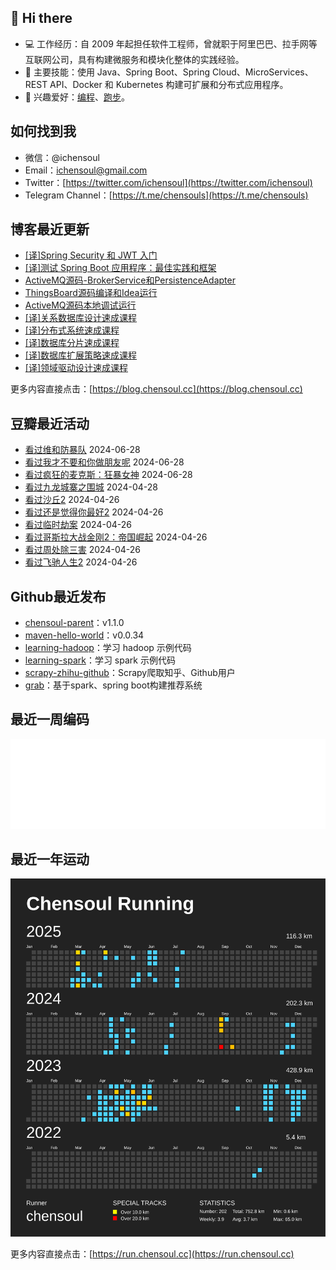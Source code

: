 ## 👋 Hi there

- 💻 工作经历：自 2009 年起担任软件工程师，曾就职于阿里巴巴、拉手网等互联网公司，具有构建微服务和模块化整体的实践经验。
- 💬 主要技能：使用 Java、Spring Boot、Spring Cloud、MicroServices、REST API、Docker 和 Kubernetes 构建可扩展和分布式应用程序。
- 🌱 兴趣爱好：[编程](https://blog.chensoul.cc)、[跑步](https://run.chensoul.cc/)。

## 如何找到我

- 微信：@ichensoul
- Email：[ichensoul@gmail.com](mailto:ichensoul@gmail.com)
- Twitter：[https://twitter.com/ichensoul](https://twitter.com/ichensoul)
- Telegram Channel：[https://t.me/chensouls](https://t.me/chensouls)

## 博客最近更新

<!-- blog starts -->
- [[译]Spring Security 和 JWT 入门](https://blog.chensoul.cc/posts/2024/10/15/spring-security-jwt/)
- [[译]测试 Spring Boot 应用程序：最佳实践和框架](https://blog.chensoul.cc/posts/2024/10/14/testing-spring-boot-applications-best-practices-and-frameworks/)
- [ActiveMQ源码-BrokerService和PersistenceAdapter](https://blog.chensoul.cc/posts/2024/08/27/activemq-source-code-broker-service/)
- [ThingsBoard源码编译和Idea运行](https://blog.chensoul.cc/posts/2024/08/27/thingsboard-code-source-compile/)
- [ActiveMQ源码本地调试运行](https://blog.chensoul.cc/posts/2024/08/09/debug-activemq-source-code/)
- [[译]关系数据库设计速成课程](https://blog.chensoul.cc/posts/2024/08/05/a-crash-course-on-relational-database/)
- [[译]分布式系统速成课程](https://blog.chensoul.cc/posts/2024/08/05/a-crash-course-on-distributed-systems/)
- [[译]数据库分片速成课程](https://blog.chensoul.cc/posts/2024/08/05/a-crash-course-in-database-sharding/)
- [[译]数据库扩展策略速成课程](https://blog.chensoul.cc/posts/2024/08/05/a-crash-course-in-database-scaling/)
- [[译]领域驱动设计速成课程](https://blog.chensoul.cc/posts/2024/08/05/a-crash-course-on-domain-driven-design/)
<!-- blog ends -->

更多内容直接点击：[https://blog.chensoul.cc](https://blog.chensoul.cc)

## 豆瓣最近活动

<!-- douban starts -->
- [看过维和防暴队](http://movie.douban.com/subject/35371629/) 2024-06-28
- [看过我才不要和你做朋友呢](http://movie.douban.com/subject/35208466/) 2024-06-28
- [看过疯狂的麦克斯：狂暴女神](http://movie.douban.com/subject/34996127/) 2024-06-28
- [看过九龙城寨之围城](http://movie.douban.com/subject/24284175/) 2024-04-28
- [看过沙丘2](http://movie.douban.com/subject/35575567/) 2024-04-26
- [看过还是觉得你最好2](http://movie.douban.com/subject/36530235/) 2024-04-26
- [看过临时劫案](http://movie.douban.com/subject/35491115/) 2024-04-26
- [看过哥斯拉大战金刚2：帝国崛起](http://movie.douban.com/subject/35453251/) 2024-04-26
- [看过周处除三害](http://movie.douban.com/subject/36151692/) 2024-04-26
- [看过飞驰人生2](http://movie.douban.com/subject/36369452/) 2024-04-26
<!-- douban ends -->

## Github最近发布

<!-- recent_releases starts -->
- [chensoul-parent](https://github.com/chensoul/chensoul-parent/releases/tag/v1.1.0)：v1.1.0
- [maven-hello-world](https://github.com/chensoul/maven-hello-world/releases/tag/v0.0.34)：v0.0.34
- [learning-hadoop](https://github.com/chensoul/learning-hadoop/releases/tag/v0.0.1)：学习 hadoop 示例代码
- [learning-spark](https://github.com/chensoul/learning-spark/releases/tag/v0.0.1)：学习 spark 示例代码
- [scrapy-zhihu-github](https://github.com/chensoul/scrapy-zhihu-github/releases/tag/v0.0.1)：Scrapy爬取知乎、Github用户
- [grab](https://github.com/chensoul/grab/releases/tag/v0.0.1)：基于spark、spring boot构建推荐系统
<!-- recent_releases ends -->

## 最近一周编码

![light](https://raw.githubusercontent.com/chensoul/chensoul/main/images/wakatime_weekly_language_stats.svg#gh-light-mode-only)

## 最近一年运动

[![light](https://raw.githubusercontent.com/chensoul/running_page/master/assets/github.svg#gh-light-mode-only)](https://run.chensoul.cc)

更多内容直接点击：[https://run.chensoul.cc](https://run.chensoul.cc)
